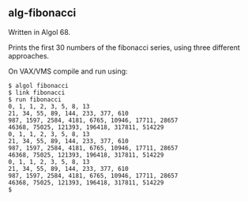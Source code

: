 ## alg-fibonacci

Written in Algol 68. 

Prints the first 30 numbers of the fibonacci series, using three different approaches.

On VAX/VMS compile and run using:
  
    $ algol fibonacci   
    $ link fibonacci 
    $ run fibonacci 
    0, 1, 1, 2, 3, 5, 8, 13
    21, 34, 55, 89, 144, 233, 377, 610
    987, 1597, 2584, 4181, 6765, 10946, 17711, 28657
    46368, 75025, 121393, 196418, 317811, 514229
    0, 1, 1, 2, 3, 5, 8, 13
    21, 34, 55, 89, 144, 233, 377, 610
    987, 1597, 2584, 4181, 6765, 10946, 17711, 28657
    46368, 75025, 121393, 196418, 317811, 514229
    0, 1, 1, 2, 3, 5, 8, 13
    21, 34, 55, 89, 144, 233, 377, 610
    987, 1597, 2584, 4181, 6765, 10946, 17711, 28657
    46368, 75025, 121393, 196418, 317811, 514229
    $

